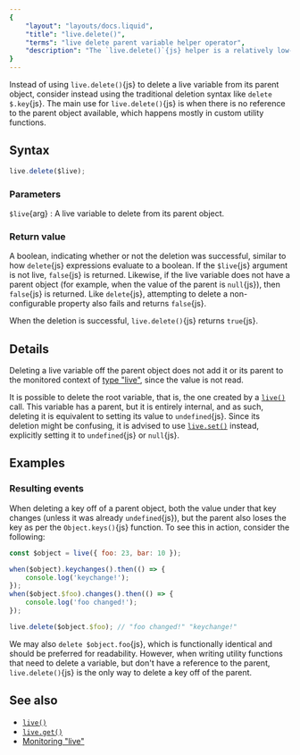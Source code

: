 ```yaml
---
{
	"layout": "layouts/docs.liquid",
	"title": "live.delete()",
	"terms": "live delete parent variable helper operator",
	"description": "The `live.delete()`{js} helper is a relatively low-level way to delete a live variable from its parent object, similar to the `delete`{js} operator."
}
---
```


Instead of using `live.delete()`{js} to delete a live variable from its parent object, consider instead using the traditional deletion syntax like `delete $.key`{js}. The main use for `live.delete()`{js} is when there is no reference to the parent object available, which happens mostly in custom utility functions.

## Syntax

```js
live.delete($live);
```

### Parameters

`$live`{arg}
: A live variable to delete from its parent object.

### Return value

A boolean, indicating whether or not the deletion was successful, similar to how `delete`{js} expressions evaluate to a boolean. If the `$live`{js} argument is not live, `false`{js} is returned. Likewise, if the live variable does not have a parent object (for example, when the value of the parent is `null`{js}), then `false`{js} is returned. Like `delete`{js}, attempting to delete a non-configurable property also fails and returns `false`{js}.

When the deletion is successful, `live.delete()`{js} returns `true`{js}.

## Details

Deleting a live variable off the parent object does not add it or its parent to the monitored context of [type "live"](/docs/monitor/live/), since the value is not read.

It is possible to delete the root variable, that is, the one created by a [`live()`](/docs/live/) call. This variable has a parent, but it is entirely internal, and as such, deleting it is equivalent to setting its value to `undefined`{js}. Since its deletion might be confusing, it is advised to use [`live.set()`](/docs/live/set/) instead, explicitly setting it to `undefined`{js} or `null`{js}.

## Examples

### Resulting events

When deleting a key off of a parent object, both the value under that key changes (unless it was already `undefined`{js}), but the parent also loses the key as per the `Object.keys()`{js} function. To see this in action, consider the following:

```js
const $object = live({ foo: 23, bar: 10 });

when($object).keychanges().then(() => {
	console.log('keychange!');
});
when($object.$foo).changes().then(() => {
	console.log('foo changed!');
});

live.delete($object.$foo); // "foo changed!" "keychange!"
```

We may also `delete $object.foo`{js}, which is functionally identical and should be preferred for readability. However, when writing utility functions that need to delete a variable, but don't have a reference to the parent, `live.delete()`{js} is the only way to delete a key off of the parent.

## See also

- [`live()`](/docs/live/)
- [`live.get()`](/docs/live/get/)
- [Monitoring "live"](/docs/monitor/live/)
